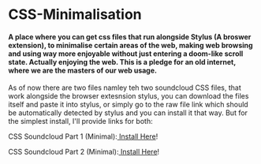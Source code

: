 <h1>CSS-Minimalisation</h1>

<h4>A place where you can get css files that run alongside Stylus (A broswer extension), to minimalise certain areas of the web, making web browsing and using way more enjoyable without just entering a doom-like scroll state. Actually enjoying the web. This is a pledge for an old internet, where we are the masters of our web usage.</h4>

<p> As of now there are two files namley teh two soundcloud CSS files, that work alongside the browser extesnsion stylus, you can download the files itself and paste it into stylus, or simply go to the raw file link which should be automatically detected by stylus and you can install it that way. But for the simplest install, I'll provide links for both:</p>

<p>CSS Soundcloud Part 1 (Minimal):<a href="https://github.com/Ejuibante/CSS-Minimalisation/raw/refs/heads/main/SoundCloud_CSS_Part_1.user.css"> Install Here</a>!</p>
<p>CSS Soundcloud Part 2 (Minimal):<a href="https://github.com/Ejuibante/CSS-Minimalisation/raw/refs/heads/main/SoundCloud_CSS_Part_2.user.css"> Install Here</a>!</p>
